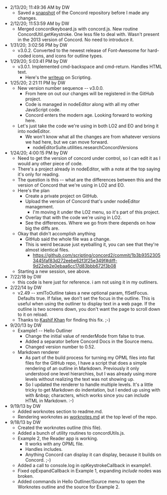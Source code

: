 * 2/13/20; 11:49:36 AM by DW
   * Saved a <a href="https://s3.amazonaws.com/scripting.com/2020/02/13/concord-master.zip">snapshot</a> of the Concord repository before I made any changes. 
* 2/12/20; 11:53:59 AM by DW
   * Merged concordkeyboard.js with concord.js. New routine ConcordUtil.getKeystroke. One less file to deal with. Wasn't present in the 2013 version of Concord. No need to introduce it. 
* 1/31/20; 3:02:56 PM by DW
   * v3.0.2. Converted to the newest release of Font-Awesome for hard-coded icons, and icons for outline types. 
* 1/29/20; 5:03:41 PM by DW
   * v3.0.1. Implemented cmd-backspace and cmd-return. Handles HTML text.
      * Here's the <a href="http://scripting.com/2020/01/29.html#a182110">writeup</a> on Scripting. 
* 1/25/20; 2:21:11 PM by DW
   * New version number sequence -- v3.0.0.
      * From here on out our changes will be registered in the GitHub project.
      * Code is managed in nodeEditor along with all my other JavaScript code.
      * Concord enters the modern age. Looking forward to working here. 
   * Let's just take the code we're using in both LO2 and EO and bring it into nodeEditor. 
      * We won't know what all the changes are from whatever versions we had here, but we can move forward.
         * nodeEditorSuite.utilities.researchConcordVersions
* 1/24/20; 4:00:15 PM by DW
   * Need to get the version of concord under control, so I can edit it as I would any other piece of code. 
   * There's a project already in nodeEditor, with a note at the top saying it's only for reading. 
   * The question is this -- what are the differences between this and the version of Concord that we're using in LO2 and EO.
   * Here's the plan
      * Create a private project on GitHub.
      * Upload the version of Concord that's under nodeEditor management.
         * I'm moving it under the LO2 menu, so it's part of this project.
      * Overlay that with the code we're using in LO2.
      * See the differences. Where we go from there depends on how big the diffs are. 
   * Okay that didn't accomplish anything
      * GitHub said the whole file was a change. 
      * This is weird because just eyeballing it, you can see that they're almost identical files.
         * https://github.com/scripting/concord2/commit/1b3b93523053445faf83d272eebe62f3f25e349f#diff-9d22eb2e0ebaa6cc17d83bbb672f3b08
   * Starting a new session, see above.
* 7/22/18 by DW
   * this code is here just for reference. i am not using it in my outliners. 
* 2/22/14 by DW
   * v2.49 -- xmlToOutline takes a new optional param, flSetFocus. Defaults true. If false, we don't set the focus in the outline. This is useful when using the outliner to display text in a web page. If the outline is two screens down, you don't want the page to scroll down to it on reload. 
   * Thanks to <a href="http://k4shif.blogspot.com/">Kashif Khan</a> for finding this fix. ;-)
* 9/20/13 by DW
   * Example1 -- Hello Outliner
      * Change the initial value of renderMode from false to true.
      * Added a separator before Concord Docs in the Source menu.
      * Changed version number to 0.52.
   * Markdown renderer
      * As part of the build process for turning my OPML files into flat files for the GitHub repo, I have a script that does a simple rendering of an outline in Markdown. Previously it only understood one level hierarchies, but I was already using more levels without realizing the text was not showing up. 
      * So I updated the renderer to handle multiple levels. It's a little tricky to get Markdown do indentation, but I ended up using with with &amp;nbsp; characters, which works since you can include HTML in Markdown. :-)
* 9/19/13 by DW
   * Added worknotes section to readme.md.
   * Rendering worknotes as <a href="https://github.com/scripting/concord/blob/master/worknotes.md">worknotes.md</a> at the top level of the repo.
* 9/18/13 by DW
   * Created the worknotes outline (this file). 
   * Added a bunch of utility routines to concordUtils.js. 
   * Example 2, the Reader app is working. 
      * It works with any OPML file.
      * Handles includes. 
      * Anything Concord can display it can display, because it builds on Concord. ;-)
   * Added a call to console.log in opKeystrokeCallback in example1. 
   * Fixed opExpandCallback in Example 1, expanding <i>include</i> nodes was broken.
   * Added commands in Hello Outliner/Source menu to open the Worknotes outline and the source for Example 2.
